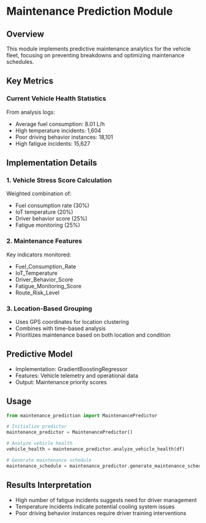 # Maintenance Prediction Module

## Overview
This module implements predictive maintenance analytics for the vehicle fleet, focusing on preventing breakdowns and optimizing maintenance schedules.

## Key Metrics

### Current Vehicle Health Statistics
From analysis logs:
- Average fuel consumption: 8.01 L/h
- High temperature incidents: 1,604
- Poor driving behavior instances: 18,101
- High fatigue incidents: 15,627

## Implementation Details

### 1. Vehicle Stress Score Calculation
Weighted combination of:
- Fuel consumption rate (30%)
- IoT temperature (20%)
- Driver behavior score (25%)
- Fatigue monitoring (25%)

### 2. Maintenance Features
Key indicators monitored:
- Fuel_Consumption_Rate
- IoT_Temperature
- Driver_Behavior_Score
- Fatigue_Monitoring_Score
- Route_Risk_Level

### 3. Location-Based Grouping
- Uses GPS coordinates for location clustering
- Combines with time-based analysis
- Prioritizes maintenance based on both location and condition

## Predictive Model
- Implementation: GradientBoostingRegressor
- Features: Vehicle telemetry and operational data
- Output: Maintenance priority scores

## Usage
```python
from maintenance_prediction import MaintenancePredictor

# Initialize predictor
maintenance_predictor = MaintenancePredictor()

# Analyze vehicle health
vehicle_health = maintenance_predictor.analyze_vehicle_health(df)

# Generate maintenance schedule
maintenance_schedule = maintenance_predictor.generate_maintenance_schedule(df)
```

## Results Interpretation
- High number of fatigue incidents suggests need for driver management
- Temperature incidents indicate potential cooling system issues
- Poor driving behavior instances require driver training interventions